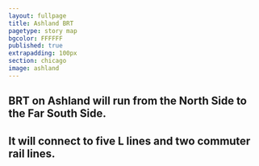 ```yaml
---
layout: fullpage
title: Ashland BRT
pagetype: story map
bgcolor: FFFFFF
published: true
extrapadding: 100px
section: chicago
image: ashland
---
```

<div class="mapstage"></div>

## BRT on Ashland will run from the North Side to the Far South Side. 

## It will connect to five L lines and two commuter rail lines.
